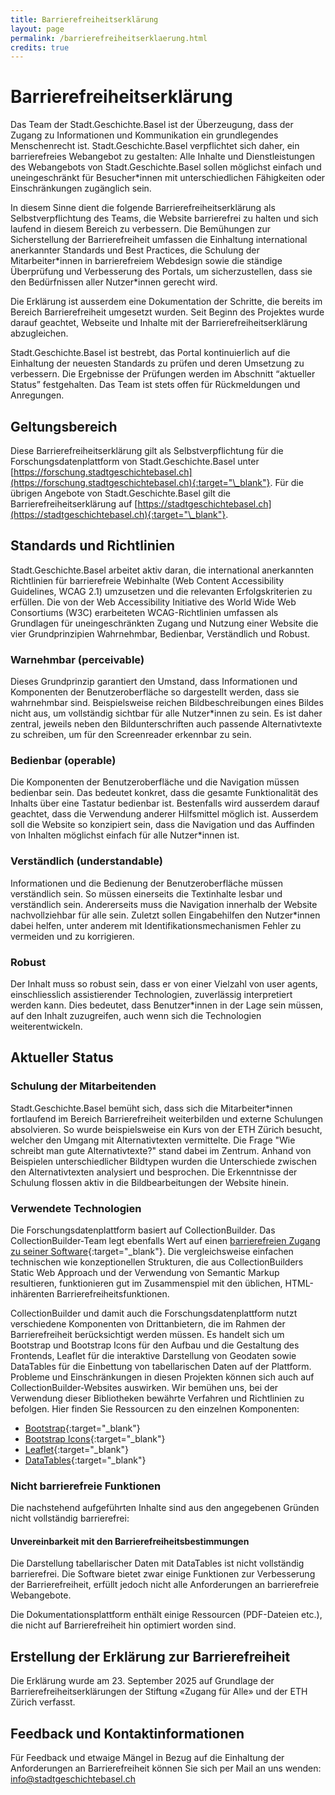 ```yaml
---
title: Barrierefreiheitserklärung
layout: page
permalink: /barrierefreiheitserklaerung.html
credits: true
---
```


# Barrierefreiheitserklärung

Das Team der Stadt.Geschichte.Basel ist der Überzeugung, dass der Zugang zu Informationen und Kommunikation ein grundlegendes Menschenrecht ist. Stadt.Geschichte.Basel verpflichtet sich daher, ein barrierefreies Webangebot zu gestalten: Alle Inhalte und Dienstleistungen des Webangebots von Stadt.Geschichte.Basel sollen möglichst einfach und uneingeschränkt für Besucher\*innen mit unterschiedlichen Fähigkeiten oder Einschränkungen zugänglich sein.

In diesem Sinne dient die folgende Barrierefreiheitserklärung als Selbstverpflichtung des Teams, die Website barrierefrei zu halten und sich laufend in diesem Bereich zu verbessern. Die Bemühungen zur Sicherstellung der Barrierefreiheit umfassen die Einhaltung international anerkannter Standards und Best Practices, die Schulung der Mitarbeiter\*innen in barrierefreiem Webdesign sowie die ständige Überprüfung und Verbesserung des Portals, um sicherzustellen, dass sie den Bedürfnissen aller Nutzer\*innen gerecht wird.

Die Erklärung ist ausserdem eine Dokumentation der Schritte, die bereits im Bereich Barrierefreiheit umgesetzt wurden. Seit Beginn des Projektes wurde darauf geachtet, Webseite und Inhalte mit der Barrierefreiheitserklärung abzugleichen.

Stadt.Geschichte.Basel ist bestrebt, das Portal kontinuierlich auf die Einhaltung der neuesten Standards zu prüfen und deren Umsetzung zu verbessern. Die Ergebnisse der Prüfungen werden im Abschnitt “aktueller Status” festgehalten. Das Team ist stets offen für Rückmeldungen und Anregungen.

## Geltungsbereich

Diese Barrierefreiheitserklärung gilt als Selbstverpflichtung für die Forschungsdatenplattform von Stadt.Geschichte.Basel unter [https://forschung.stadtgeschichtebasel.ch](https://forschung.stadtgeschichtebasel.ch){:target="\_blank"}. Für die übrigen Angebote von Stadt.Geschichte.Basel gilt die Barrierefreiheitserklärung auf [https://stadtgeschichtebasel.ch](https://stadtgeschichtebasel.ch){:target="\_blank"}.

## Standards und Richtlinien

Stadt.Geschichte.Basel arbeitet aktiv daran, die international anerkannten Richtlinien für barrierefreie Webinhalte (Web Content Accessibility Guidelines, WCAG 2.1) umzusetzen und die relevanten Erfolgskriterien zu erfüllen. Die von der Web Accessibility Initiative des World Wide Web Consortiums (W3C) erarbeiteten WCAG-Richtlinien umfassen als Grundlagen für uneingeschränkten Zugang und Nutzung einer Website die vier Grundprinzipien Wahrnehmbar, Bedienbar, Verständlich und Robust.

### Warnehmbar (perceivable)

Dieses Grundprinzip garantiert den Umstand, dass Informationen und Komponenten der Benutzeroberfläche so dargestellt werden, dass sie wahrnehmbar sind. Beispielsweise reichen Bildbeschreibungen eines Bildes nicht aus, um vollständig sichtbar für alle Nutzer\*innen zu sein. Es ist daher zentral, jeweils neben den Bildunterschriften auch passende Alternativtexte zu schreiben, um für den Screenreader erkennbar zu sein.

### Bedienbar (operable)

Die Komponenten der Benutzeroberfläche und die Navigation müssen bedienbar sein. Das bedeutet konkret, dass die gesamte Funktionalität des Inhalts über eine Tastatur bedienbar ist. Bestenfalls wird ausserdem darauf geachtet, dass die Verwendung anderer Hilfsmittel möglich ist. Ausserdem soll die Website so konzipiert sein, dass die Navigation und das Auffinden von Inhalten möglichst einfach für alle Nutzer\*innen ist.

### Verständlich (understandable)

Informationen und die Bedienung der Benutzeroberfläche müssen verständlich sein. So müssen einerseits die Textinhalte lesbar und verständlich sein. Andererseits muss die Navigation innerhalb der Website nachvollziehbar für alle sein. Zuletzt sollen Eingabehilfen den Nutzer\*innen dabei helfen, unter anderem mit Identifikationsmechanismen Fehler zu vermeiden und zu korrigieren.

### Robust

Der Inhalt muss so robust sein, dass er von einer Vielzahl von user agents, einschliesslich assistierender Technologien, zuverlässig interpretiert werden kann. Dies bedeutet, dass Benutzer\*innen in der Lage sein müssen, auf den Inhalt zuzugreifen, auch wenn sich die Technologien weiterentwickeln.

## Aktueller Status

### Schulung der Mitarbeitenden

Stadt.Geschichte.Basel bemüht sich, dass sich die Mitarbeiter\*innen fortlaufend im Bereich Barrierefreiheit weiterbilden und externe Schulungen absolvieren. So wurde beispielsweise ein Kurs von der ETH Zürich besucht, welcher den Umgang mit Alternativtexten vermittelte. Die Frage "Wie schreibt man gute Alternativtexte?" stand dabei im Zentrum. Anhand von Beispielen unterschiedlicher Bildtypen wurden die Unterschiede zwischen den Alternativtexten analysiert und besprochen. Die Erkenntnisse der Schulung flossen aktiv in die Bildbearbeitungen der Website hinein.

### Verwendete Technologien

Die Forschungsdatenplattform basiert auf CollectionBuilder. Das CollectionBuilder-Team legt ebenfalls Wert auf einen [barrierefreien Zugang zu seiner Software](https://collectionbuilder.github.io/cb-docs/docs/accessibility/){:target="\_blank"}. Die vergleichsweise einfachen technischen wie konzeptionellen Strukturen, die aus CollectionBuilders Static Web Approach und der Verwendung von Semantic Markup resultieren, funktionieren gut im Zusammenspiel mit den üblichen, HTML-inhärenten Barrierefreiheitsfunktionen.

CollectionBuilder und damit auch die Forschungsdatenplattform nutzt verschiedene Komponenten von Drittanbietern, die im Rahmen der Barrierefreiheit berücksichtigt werden müssen. Es handelt sich um Bootstrap und Bootstrap Icons für den Aufbau und die Gestaltung des Frontends, Leaflet für die interaktive Darstellung von Geodaten sowie DataTables für die Einbettung von tabellarischen Daten auf der Plattform. Probleme und Einschränkungen in diesen Projekten können sich auch auf CollectionBuilder-Websites auswirken. Wir bemühen uns, bei der Verwendung dieser Bibliotheken bewährte Verfahren und Richtlinien zu befolgen. Hier finden Sie Ressourcen zu den einzelnen Komponenten:

- [Bootstrap](https://getbootstrap.com/docs/5.3/getting-started/accessibility/){:target="\_blank"}
- [Bootstrap Icons](https://icons.getbootstrap.com/#accessibility){:target="\_blank"}
- [Leaflet](https://leafletjs.com/examples/accessibility/){:target="\_blank"}
- [DataTables](https://datatables.net/forums/discussion/comment/239997/#Comment_239997){:target="\_blank"}

### Nicht barrierefreie Funktionen

Die nachstehend aufgeführten Inhalte sind aus den angegebenen Gründen nicht vollständig barrierefrei:

#### Unvereinbarkeit mit den Barrierefreiheitsbestimmungen

Die Darstellung tabellarischer Daten mit DataTables ist nicht vollständig barrierefrei. Die Software bietet zwar einige Funktionen zur Verbesserung der Barrierefreiheit, erfüllt jedoch nicht alle Anforderungen an barrierefreie Webangebote.

Die Dokumentationsplattform enthält einige Ressourcen (PDF-Dateien etc.), die nicht auf Barrierefreiheit hin optimiert worden sind.

## Erstellung der Erklärung zur Barrierefreiheit

Die Erklärung wurde am 23. September 2025 auf Grundlage der Barrierefreiheitserklärungen der Stiftung «Zugang für Alle» und der ETH Zürich verfasst.

## Feedback und Kontaktinformationen

Für Feedback und etwaige Mängel in Bezug auf die Einhaltung der Anforderungen an Barrierefreiheit können Sie sich per Mail an uns wenden: [info@stadtgeschichtebasel.ch](mailto:info@stadtgeschichtebasel.ch)
